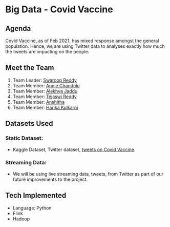 # Big Data - Covid Vaccine

## Agenda

Covid Vaccine, as of Feb 2021, has mixed response amongst the general population. Hence, we are using Twitter data to analyses exactly how much the tweets are impacting on the people.

## Meet the Team

1. Team Leader: [Swaroop Reddy](https://github.com/SwaroopReddyGottigundala)
1. Team Member: [Annie Chandolu]()
1. Team Member: [Alekhya Jaddu](https://github.com/alekhyajaddu)
1. Team Member: [Tejaswi Reddy](https://github.com/Teju2404)
1. Team Member: [Anshitha](https://github.com/anshithavelagapudi)
1. Team Member: [Harika Kulkarni](https://github.com/KHARIKA17)

## Datasets Used

### Static Dataset: 
* Kaggle Dataset, Twitter dataset, [tweets on Covid Vaccine](https://www.kaggle.com/kaushiksuresh147/covidvaccine-tweets).

### Streaming Data:
* We will be using live streaming data, tweets, from Twitter as part of our future improvements to the project.

## Tech Implemented

* Language: Python
* Flink
* Hadoop
